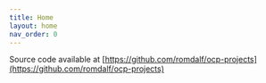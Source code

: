 ```yaml
---
title: Home
layout: home
nav_order: 0
---
```


Source code available at [https://github.com/romdalf/ocp-projects](https://github.com/romdalf/ocp-projects)

